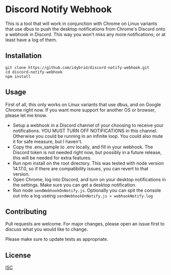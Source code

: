 # Discord Notify Webhook

This is a tool that will work in conjunction with Chrome on Linux variants that use dbus to push the desktop notifications from Chrome's Discord onto a webhook in Discord. This way you won't miss any more notifications; or at least have a log of them.

## Installation

```
git clone https://github.com/i4ybrid/discord-notify-webhook.git
cd discord-notify-webhook
npm install
```


## Usage

First of all, this only works on Linux variants that use dbus, and on Google Chrome right now. If you want more support for another OS or browser, please let me know.

* Setup a webhook in a Discord channel of your choosing to receive your notifications. YOU MUST TURN OFF NOTIFICATIONS in this channel. Otherwise you could be running in an infinite loop. You could also mute it for safe measure, but I haven't.
* Copy the .env_sample to .env locally, and fill in your webhook. The Discord token is not needed right now, but possibly in a future release, this will be needed for extra features.
* Run npm install on the root directory. This was tested with node version 14.17.0, so if there are compatibility issues, you can revert to that version.
* Open Chrome, log into Discord, and turn on your desktop notifications in the settings. Make sure you can get a desktop notification.
* Run node `sendWebhookOnNotify.js`. Optionally you can spit the console out into a log useing `sendWebhookOnNotify.js > webhookNotify.log`

## Contributing
Pull requests are welcome. For major changes, please open an issue first to discuss what you would like to change.

Please make sure to update tests as appropriate.

## License
[ISC](https://opensource.org/licenses/ISC)